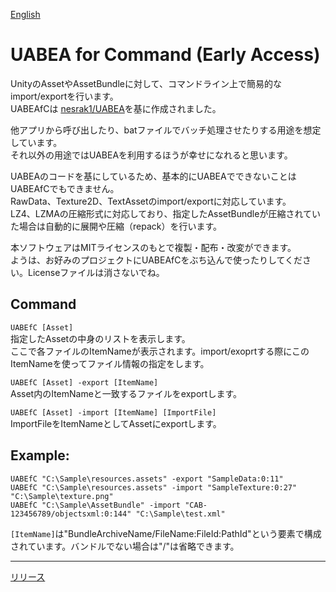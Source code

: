[English](https://github.com/RaininSaga/UABEAfC/blob/master/README.md)

# UABEA for Command  (Early Access) 

UnityのAssetやAssetBundleに対して、コマンドライン上で簡易的なimport/exportを行います。   
UABEAfCは [nesrak1/UABEA](https://github.com/nesrak1/UABEA)を基に作成されました。

他アプリから呼び出したり、batファイルでバッチ処理させたりする用途を想定しています。  
それ以外の用途ではUABEAを利用するほうが幸せになれると思います。

UABEAのコードを基にしているため、基本的にUABEAでできないことはUABEAfCでもできません。  
RawData、Texture2D、TextAssetのimport/exportに対応しています。  
LZ4、LZMAの圧縮形式に対応しており、指定したAssetBundleが圧縮されていた場合は自動的に展開や圧縮（repack）を行います。
  
  
本ソフトウェアはMITライセンスのもとで複製・配布・改変ができます。  
ようは、お好みのプロジェクトにUABEAfCをぶち込んで使ったりしてください。Licenseファイルは消さないでね。

## Command
  ```UABEfC [Asset]```  
    指定したAssetの中身のリストを表示します。  
    ここで各ファイルのItemNameが表示されます。import/exoprtする際にこのItemNameを使ってファイル情報の指定をします。

  ```UABEfC [Asset] -export [ItemName]```   
    Asset内のItemNameと一致するファイルをexportします。

  ```UABEfC [Asset] -import [ItemName] [ImportFile]```  
    ImportFileをItemNameとしてAssetにexportします。
　　

## Example:
  ```UABEfC "C:\Sample\resources.assets" -export "SampleData:0:11"```  
  ```UABEfC "C:\Sample\resources.assets" -import "SampleTexture:0:27" "C:\Sample\texture.png"```  
  ```UABEfC "C:\Sample\AssetBundle" -import "CAB-123456789/objectsxml:0:144" "C:\Sample\test.xml"```  
     
 `[ItemName]`は"BundleArchiveName/FileName:FileId:PathId"という要素で構成されています。バンドルでない場合は"/"は省略できます。
    
  ***
    
   [リリース](https://github.com/RaininSaga/UABEAfC/releases)
  
